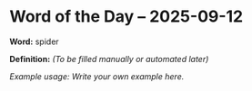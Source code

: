 # Word of the Day – 2025-09-12

**Word:** spider

**Definition:** _(To be filled manually or automated later)_

*Example usage:* _Write your own example here._
